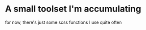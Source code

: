 A small toolset I'm accumulating
================================
for now, there's just some scss functions I use quite often